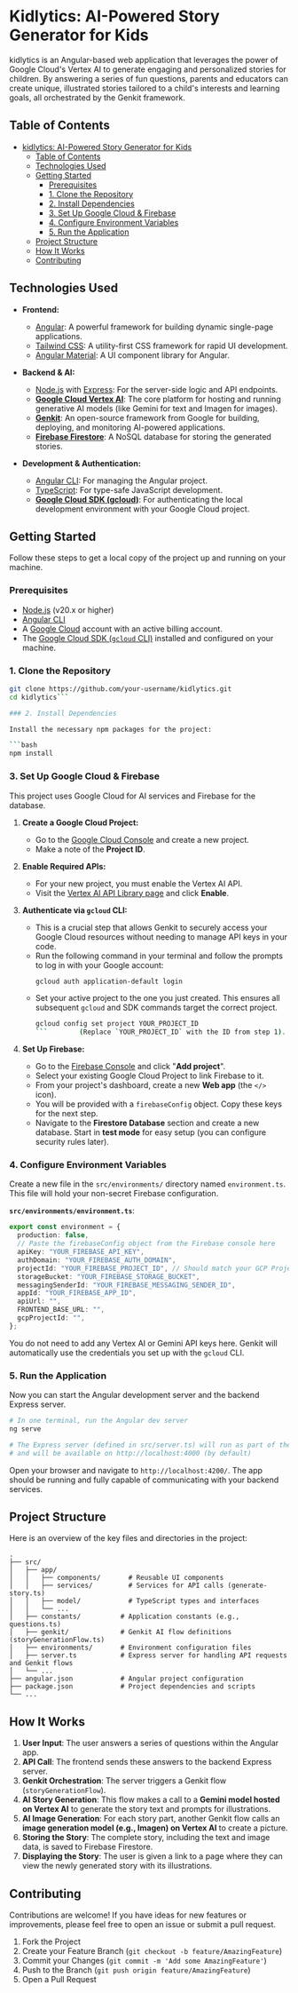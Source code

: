 # Kidlytics: AI-Powered Story Generator for Kids

kidlytics is an Angular-based web application that leverages the power of Google Cloud's Vertex AI to generate engaging and personalized stories for children. By answering a series of fun questions, parents and educators can create unique, illustrated stories tailored to a child's interests and learning goals, all orchestrated by the Genkit framework.

## Table of Contents

- [kidlytics: AI-Powered Story Generator for Kids](#kidlytics-ai-powered-story-generator-for-kids)
  - [Table of Contents](#table-of-contents)
  - [Technologies Used](#technologies-used)
  - [Getting Started](#getting-started)
    - [Prerequisites](#prerequisites)
    - [1. Clone the Repository](#1-clone-the-repository)
    - [2. Install Dependencies](#2-install-dependencies)
    - [3. Set Up Google Cloud & Firebase](#3-set-up-google-cloud--firebase)
    - [4. Configure Environment Variables](#4-configure-environment-variables)
    - [5. Run the Application](#5-run-the-application)
  - [Project Structure](#project-structure)
  - [How It Works](#how-it-works)
  - [Contributing](#contributing)

## Technologies Used

- **Frontend:**

  - [Angular](https://angular.io/): A powerful framework for building dynamic single-page applications.
  - [Tailwind CSS](https://tailwindcss.com/): A utility-first CSS framework for rapid UI development.
  - [Angular Material](https://material.angular.io/): A UI component library for Angular.

- **Backend & AI:**

  - [Node.js](https://nodejs.org/en) with [Express](https://expressjs.com/): For the server-side logic and API endpoints.
  - [**Google Cloud Vertex AI**](https://cloud.google.com/vertex-ai): The core platform for hosting and running generative AI models (like Gemini for text and Imagen for images).
  - [**Genkit**](https://firebase.google.com/docs/genkit): An open-source framework from Google for building, deploying, and monitoring AI-powered applications.
  - [**Firebase Firestore**](https://firebase.google.com/docs/firestore): A NoSQL database for storing the generated stories.

- **Development & Authentication:**
  - [Angular CLI](https://angular.io/cli): For managing the Angular project.
  - [TypeScript](https://www.typescriptlang.org/): For type-safe JavaScript development.
  - [**Google Cloud SDK (gcloud)**](https://cloud.google.com/sdk): For authenticating the local development environment with your Google Cloud project.

## Getting Started

Follow these steps to get a local copy of the project up and running on your machine.

### Prerequisites

- [Node.js](https://nodejs.org/en/download/) (v20.x or higher)
- [Angular CLI](https://angular.io/cli)
- A [Google Cloud](https://cloud.google.com/) account with an active billing account.
- The [Google Cloud SDK (`gcloud` CLI)](https://cloud.google.com/sdk/docs/install) installed and configured on your machine.

### 1. Clone the Repository

````bash
git clone https://github.com/your-username/kidlytics.git
cd kidlytics```

### 2. Install Dependencies

Install the necessary npm packages for the project:

```bash
npm install
````

### 3. Set Up Google Cloud & Firebase

This project uses Google Cloud for AI services and Firebase for the database.

1.  **Create a Google Cloud Project:**

    - Go to the [Google Cloud Console](https://console.cloud.google.com/projectcreate) and create a new project.
    - Make a note of the **Project ID**.

2.  **Enable Required APIs:**

    - For your new project, you must enable the Vertex AI API.
    - Visit the [Vertex AI API Library page](https://console.cloud.google.com/apis/library/vertexai.googleapis.com) and click **Enable**.

3.  **Authenticate via `gcloud` CLI:**

    - This is a crucial step that allows Genkit to securely access your Google Cloud resources without needing to manage API keys in your code.
    - Run the following command in your terminal and follow the prompts to log in with your Google account:
      ```bash
      gcloud auth application-default login
      ```
    - Set your active project to the one you just created. This ensures all subsequent `gcloud` and SDK commands target the correct project.
      ````bash
      gcloud config set project YOUR_PROJECT_ID
      ```        (Replace `YOUR_PROJECT_ID` with the ID from step 1).
      ````

4.  **Set Up Firebase:**
    - Go to the [Firebase Console](https://console.firebase.google.com/) and click "**Add project**".
    - Select your existing Google Cloud Project to link Firebase to it.
    - From your project's dashboard, create a new **Web app** (the `</>` icon).
    - You will be provided with a `firebaseConfig` object. Copy these keys for the next step.
    - Navigate to the **Firestore Database** section and create a new database. Start in **test mode** for easy setup (you can configure security rules later).

### 4. Configure Environment Variables

Create a new file in the `src/environments/` directory named `environment.ts`. This file will hold your non-secret Firebase configuration.

**`src/environments/environment.ts`**:

```typescript
export const environment = {
  production: false,
  // Paste the firebaseConfig object from the Firebase console here
  apiKey: "YOUR_FIREBASE_API_KEY",
  authDomain: "YOUR_FIREBASE_AUTH_DOMAIN",
  projectId: "YOUR_FIREBASE_PROJECT_ID", // Should match your GCP Project ID
  storageBucket: "YOUR_FIREBASE_STORAGE_BUCKET",
  messagingSenderId: "YOUR_FIREBASE_MESSAGING_SENDER_ID",
  appId: "YOUR_FIREBASE_APP_ID",
  apiUrl: "",
  FRONTEND_BASE_URL: "",
  gcpProjectId: "",
};
```

You do not need to add any Vertex AI or Gemini API keys here. Genkit will automatically use the credentials you set up with the `gcloud` CLI.

### 5. Run the Application

Now you can start the Angular development server and the backend Express server.

```bash
# In one terminal, run the Angular dev server
ng serve

# The Express server (defined in src/server.ts) will run as part of the Angular SSR setup
# and will be available on http://localhost:4000 (by default)
```

Open your browser and navigate to `http://localhost:4200/`. The app should be running and fully capable of communicating with your backend services.

## Project Structure

Here is an overview of the key files and directories in the project:

```
.
├── src/
│   ├── app/
│   │   ├── components/       # Reusable UI components
│   │   ├── services/         # Services for API calls (generate-story.ts)
│   │   ├── model/            # TypeScript types and interfaces
│   │   └── ...
│   ├── constants/          # Application constants (e.g., questions.ts)
│   ├── genkit/             # Genkit AI flow definitions (storyGenerationFlow.ts)
│   ├── environments/       # Environment configuration files
│   ├── server.ts           # Express server for handling API requests and Genkit flows
│   └── ...
├── angular.json            # Angular project configuration
├── package.json            # Project dependencies and scripts
└── ...
```

## How It Works

1.  **User Input**: The user answers a series of questions within the Angular app.
2.  **API Call**: The frontend sends these answers to the backend Express server.
3.  **Genkit Orchestration**: The server triggers a Genkit flow (`storyGenerationFlow`).
4.  **AI Story Generation**: This flow makes a call to a **Gemini model hosted on Vertex AI** to generate the story text and prompts for illustrations.
5.  **AI Image Generation**: For each story part, another Genkit flow calls an **image generation model (e.g., Imagen) on Vertex AI** to create a picture.
6.  **Storing the Story**: The complete story, including the text and image data, is saved to Firebase Firestore.
7.  **Displaying the Story**: The user is given a link to a page where they can view the newly generated story with its illustrations.

## Contributing

Contributions are welcome! If you have ideas for new features or improvements, please feel free to open an issue or submit a pull request.

1.  Fork the Project
2.  Create your Feature Branch (`git checkout -b feature/AmazingFeature`)
3.  Commit your Changes (`git commit -m 'Add some AmazingFeature'`)
4.  Push to the Branch (`git push origin feature/AmazingFeature`)
5.  Open a Pull Request

